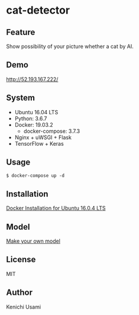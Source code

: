 # cat-detector

## Feature

Show possibility of your picture whether a cat by AI.

## Demo

http://52.193.167.222/

## System

- Ubuntu 16.04 LTS
- Python: 3.6.7
- Docker: 19.03.2
    - docker-compose: 3.7.3
- Nginx + uWSGI + Flask
- TensorFlow + Keras

## Usage
```
$ docker-compose up -d
```

## Installation

[Docker Installation for Ubuntu 16.0.4 LTS](https://github.com/65usami/cat-detector/wiki/Docker-Installation-for-Ubuntu-16.0.4-LTS)

## Model

[Make your own model](https://github.com/65usami/cat-detector/tree/master/app/tools)

## License

MIT

##  Author

Kenichi Usami
